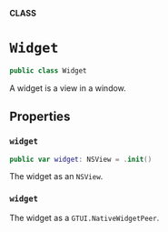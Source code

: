**CLASS**

# `Widget`

```swift
public class Widget
```

A widget is a view in a window.

## Properties
### `widget`

```swift
public var widget: NSView = .init()
```

The widget as an `NSView`.

### `widget`

The widget as a `GTUI.NativeWidgetPeer`.
